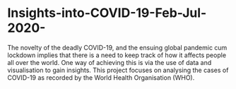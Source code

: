 # Insights-into-COVID-19-Feb-Jul-2020-
The novelty of the deadly COVID-19, and the ensuing global pandemic cum lockdown implies that there is a need to keep track of how it affects people all over the world. One way of achieving this is via the use of data and visualisation to gain insights. This project focuses on analysing the cases of COVID-19 as recorded by the World Health Organisation (WHO).
